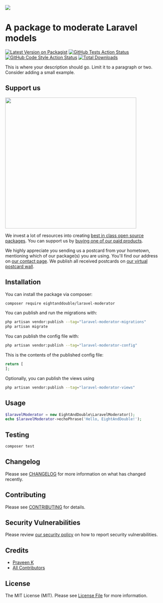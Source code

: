 
[<img src="https://github-ads.s3.eu-central-1.amazonaws.com/support-ukraine.svg?t=1" />](https://supportukrainenow.org)

# A package to moderate Laravel models

[![Latest Version on Packagist](https://img.shields.io/packagist/v/eightanddouble/laravel-moderator.svg?style=flat-square)](https://packagist.org/packages/eightanddouble/laravel-moderator)
[![GitHub Tests Action Status](https://img.shields.io/github/workflow/status/eightanddouble/laravel-moderator/run-tests?label=tests)](https://github.com/eightanddouble/laravel-moderator/actions?query=workflow%3Arun-tests+branch%3Amain)
[![GitHub Code Style Action Status](https://img.shields.io/github/workflow/status/eightanddouble/laravel-moderator/Fix%20PHP%20code%20style%20issues?label=code%20style)](https://github.com/eightanddouble/laravel-moderator/actions?query=workflow%3A"Fix+PHP+code+style+issues"+branch%3Amain)
[![Total Downloads](https://img.shields.io/packagist/dt/eightanddouble/laravel-moderator.svg?style=flat-square)](https://packagist.org/packages/eightanddouble/laravel-moderator)

This is where your description should go. Limit it to a paragraph or two. Consider adding a small example.

## Support us

[<img src="https://github-ads.s3.eu-central-1.amazonaws.com/laravel-moderator.jpg?t=1" width="419px" />](https://spatie.be/github-ad-click/laravel-moderator)

We invest a lot of resources into creating [best in class open source packages](https://spatie.be/open-source). You can support us by [buying one of our paid products](https://spatie.be/open-source/support-us).

We highly appreciate you sending us a postcard from your hometown, mentioning which of our package(s) you are using. You'll find our address on [our contact page](https://spatie.be/about-us). We publish all received postcards on [our virtual postcard wall](https://spatie.be/open-source/postcards).

## Installation

You can install the package via composer:

```bash
composer require eightanddouble/laravel-moderator
```

You can publish and run the migrations with:

```bash
php artisan vendor:publish --tag="laravel-moderator-migrations"
php artisan migrate
```

You can publish the config file with:

```bash
php artisan vendor:publish --tag="laravel-moderator-config"
```

This is the contents of the published config file:

```php
return [
];
```

Optionally, you can publish the views using

```bash
php artisan vendor:publish --tag="laravel-moderator-views"
```

## Usage

```php
$laravelModerator = new EightAndDouble\LaravelModerator();
echo $laravelModerator->echoPhrase('Hello, EightAndDouble!');
```

## Testing

```bash
composer test
```

## Changelog

Please see [CHANGELOG](CHANGELOG.md) for more information on what has changed recently.

## Contributing

Please see [CONTRIBUTING](CONTRIBUTING.md) for details.

## Security Vulnerabilities

Please review [our security policy](../../security/policy) on how to report security vulnerabilities.

## Credits

- [Praveen K](https://github.com/pravnkay)
- [All Contributors](../../contributors)

## License

The MIT License (MIT). Please see [License File](LICENSE.md) for more information.
